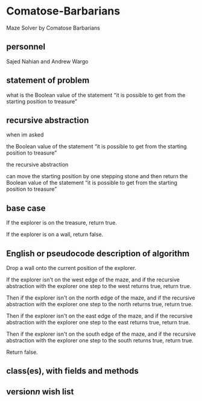 # Comatose-Barbarians
Maze Solver by Comatose Barbarians 

## personnel
Sajed Nahian and Andrew Wargo
## statement of problem
what is the Boolean value of the statement “it is possible to get from the starting
position to treasure”
## recursive abstraction
when im asked 

  the Boolean value of the statement “it is possible to get from the starting
position to treasure”
  
the recursive abstraction 
  
  can move the starting position by one stepping stone and then return the Boolean value of the statement “it is possible to get from the starting position to treasure”
## base case
If the explorer is on the treasure, return true.

If the explorer is on a wall, return false.
## English or pseudocode description of algorithm
Drop a wall onto the current position of the explorer.

If the explorer isn't on the west edge of the maze, and if the recursive abstraction with the explorer one step to the west returns true, return true.

Then if the explorer isn't on the north edge of the maze, and if the recursive abstraction with the explorer one step to the north returns true, return true.

Then if the explorer isn't on the east edge of the maze, and if the recursive abstraction with the explorer one step to the east returns true, return true.

Then if the explorer isn't on the south edge of the maze, and if the recursive abstraction with the explorer one step to the south returns true, return true.

Return false.
## class(es), with fields and methods
## version*n* wish list
